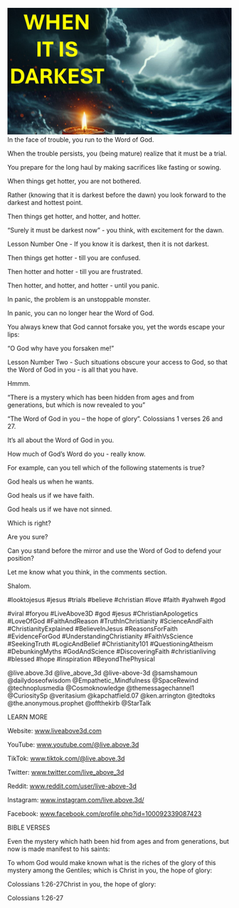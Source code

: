 ![Video cover image](../cover.jpg "cover photo")
In the face of trouble, you run to the Word of God.

When the trouble persists, you (being mature) realize that it must be a trial.

You prepare for the long haul by making sacrifices like fasting or sowing.

When things get hotter, you are not bothered.

Rather (knowing that it is darkest before the dawn) you look forward to the darkest and hottest point. 

Then things get hotter, and hotter, and hotter.

“Surely it must be darkest now” - you think, with excitement for the dawn.

Lesson Number One - If you know it is darkest, then it is not darkest.

Then things get hotter - till you are confused.

Then hotter and hotter - till you are frustrated.

Then hotter, and hotter, and hotter - until you panic.

In panic, the problem is an unstoppable monster.

In panic, you can no longer hear the Word of God.

You always knew that God cannot forsake you, yet the words escape your lips:

“O God why have you forsaken me!”

Lesson Number Two - Such situations obscure your access to God, so that the Word of God in you - is all that you have.

Hmmm.

“There is a mystery which has been hidden from ages and from generations, but which is now revealed to you” 

“The Word of God in you – the hope of glory”. Colossians 1 verses 26 and 27.

It’s all about the Word of God in you.

How much of God’s Word do you - really know.

For example, can you tell which of the following statements is true?

God heals us when he wants.

God heals us if we have faith.

God heals us if we have not sinned.

Which is right?

Are you sure?

Can you stand before the mirror and use the Word of God to defend your position?

Let me know what you think, in the comments section.

Shalom.


#looktojesus #jesus #trials #believe #christian #love #faith #yahweh #god 

#viral #foryou #LiveAbove3D #god #jesus #ChristianApologetics #LoveOfGod #FaithAndReason #TruthInChristianity #ScienceAndFaith #ChristianityExplained #BelieveInJesus #ReasonsForFaith #EvidenceForGod #UnderstandingChristianity #FaithVsScience #SeekingTruth #LogicAndBelief #Christianity101 #QuestioningAtheism #DebunkingMyths #GodAndScience #DiscoveringFaith #christianliving #blessed #hope #inspiration #BeyondThePhysical

@live.above.3d @live_above_3d @live-above-3d @samshamoun @dailydoseofwisdom @Empathetic_Mindfulness @SpaceRewind @technoplusmedia @Cosmoknowledge @themessagechannel1 @CuriositySp @veritasium @kapchatfield.07 @ken.arrington @tedtoks @the.anonymous.prophet @offthekirb @StarTalk


LEARN MORE

Website: www.liveabove3d.com

YouTube: www.youtube.com/@live.above.3d

TikTok: www.tiktok.com/@live.above.3d

Twitter: www.twitter.com/live_above_3d

Reddit: www.reddit.com/user/live-above-3d

Instagram: www.instagram.com/live.above.3d/

Facebook: www.facebook.com/profile.php?id=100092339087423


BIBLE VERSES

Even the mystery which hath been hid from ages and from generations, but now is made manifest to his saints:

To whom God would make known what is the riches of the glory of this mystery among the Gentiles; which is Christ in you, the hope of glory:

Colossians 1:26-27Christ in you, the hope of glory:

Colossians 1:26-27